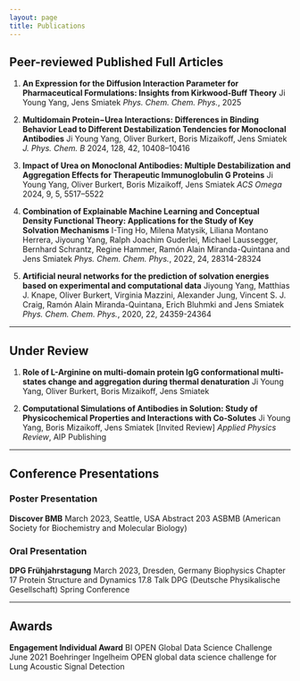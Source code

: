 ```yaml
---
layout: page
title: Publications
---
```


## Peer-reviewed Published Full Articles

1. **An Expression for the Diffusion Interaction Parameter for Pharmaceutical Formulations: Insights from Kirkwood-Buff Theory**
   Ji Young Yang, Jens Smiatek
   *Phys. Chem. Chem. Phys.*, 2025

2. **Multidomain Protein−Urea Interactions: Differences in Binding Behavior Lead to Different Destabilization Tendencies for Monoclonal Antibodies**
   Ji Young Yang, Oliver Burkert, Boris Mizaikoff, Jens Smiatek
   *J. Phys. Chem. B* 2024, 128, 42, 10408–10416

3. **Impact of Urea on Monoclonal Antibodies: Multiple Destabilization and Aggregation Effects for Therapeutic Immunoglobulin G Proteins**
   Ji Young Yang, Oliver Burkert, Boris Mizaikoff, Jens Smiatek
   *ACS Omega* 2024, 9, 5, 5517–5522

4. **Combination of Explainable Machine Learning and Conceptual Density Functional Theory: Applications for the Study of Key Solvation Mechanisms**
   I-Ting Ho, Milena Matysik, Liliana Montano Herrera, Jiyoung Yang, Ralph Joachim Guderlei, Michael Laussegger, Bernhard Schrantz, Regine Hammer, Ramón Alain Miranda-Quintana and Jens Smiatek
   *Phys. Chem. Chem. Phys.*, 2022, 24, 28314-28324

5. **Artificial neural networks for the prediction of solvation energies based on experimental and computational data**
   Jiyoung Yang, Matthias J. Knape, Oliver Burkert, Virginia Mazzini, Alexander Jung, Vincent S. J. Craig, Ramón Alain Miranda-Quintana, Erich Bluhmki and Jens Smiatek
   *Phys. Chem. Chem. Phys.*, 2020, 22, 24359-24364

---

## Under Review

1. **Role of L-Arginine on multi-domain protein IgG conformational multi-states change and aggregation during thermal denaturation**
   Ji Young Yang, Oliver Burkert, Boris Mizaikoff, Jens Smiatek

2. **Computational Simulations of Antibodies in Solution: Study of Physicochemical Properties and Interactions with Co-Solutes**
   Ji Young Yang, Boris Mizaikoff, Jens Smiatek
   [Invited Review] *Applied Physics Review*, AIP Publishing

---

## Conference Presentations

### Poster Presentation
**Discover BMB**
March 2023, Seattle, USA
Abstract 203 ASBMB (American Society for Biochemistry and Molecular Biology)

### Oral Presentation
**DPG Frühjahrstagung**
March 2023, Dresden, Germany
Biophysics Chapter 17 Protein Structure and Dynamics 17.8 Talk
DPG (Deutsche Physikalische Gesellschaft) Spring Conference

---

## Awards

**Engagement Individual Award**
BI OPEN Global Data Science Challenge
June 2021
Boehringer Ingelheim OPEN global data science challenge for Lung Acoustic Signal Detection

